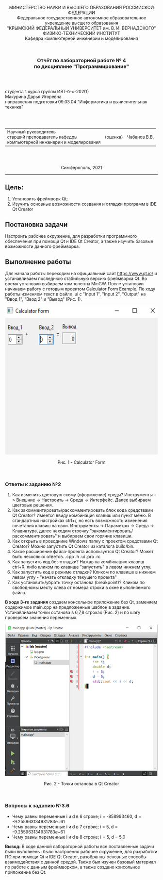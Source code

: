 <p align="center">МИНИСТЕРСТВО НАУКИ  И ВЫСШЕГО ОБРАЗОВАНИЯ РОССИЙСКОЙ ФЕДЕРАЦИИ<br>
Федеральное государственное автономное образовательное учреждение высшего образования<br>
"КРЫМСКИЙ ФЕДЕРАЛЬНЫЙ УНИВЕРСИТЕТ им. В. И. ВЕРНАДСКОГО"<br>
ФИЗИКО-ТЕХНИЧЕСКИЙ ИНСТИТУТ<br>
Кафедра компьютерной инженерии и моделирования</p>
<br>
<h3 align="center">Отчёт по лабораторной работе № 4<br> по дисциплине "Программирование"</h3>
<br><br>
<p>студента 1 курса группы ИВТ-б-о-202(1)<br>
Макурина Дарья Игоревна<br>
направления подготовки 09.03.04 "Информатика и вычислительная техника"</p>
<br><br>
<table>
<tr><td>Научный руководитель<br> старший преподаватель кафедры<br> компьютерной инженерии и моделирования</td>
<td>(оценка)</td>
<td>Чабанов В.В.</td>
</tr>
</table>
<br><br>
<p align="center">Симферополь, 2021</p>
<hr>

## Цель:

1. Установить фреймворк Qt;
2. Изучить основные возможности создания и отладки программ в IDE Qt Creator

## Постановка задачи
Настроить рабочее окружение, для разработки программного обеспечения при помощи Qt и IDE Qt Creator, а также изучить базовые возможности данного фреймворка.

## Выполнение работы
Для начала работы переходим на официальный сайт <https://www.qt.io/> и устанавливаем последнюю стабильную версию фреймворка Qt. Во время установки выбираем компоненты MinGW. После установки начинаем работу с готовым проектом Calculator Form Example. По ходу работы изменяем текст в файле .ui с "Input 1", "Input 2", "Output" на "Ввод 1", "Ввод 2" и "Вывод" (Рис. 1).


<p align="center"> <img width="600" height="490" src = "pic/1.png"</p>
<p align="center"> Рис. 1 - Calculator Form </p> </br>


### Ответы к заданию №2
1. Как изменить цветовую схему (оформление) среды?
   Инструменты -> Внешние -> Настроить -> Среда -> Интерфейс. Далее выбираем цветовые решения.
2. Как закомментировать/раскомментировать блок кода средствами Qt Creator? Имеется ввиду комбинация клавиш или пункт меню.
   В стандартных настройках ctrl+/, но есть возможность изменения сочетания клавиш на свои. Инструменты -> Параметры ->  Среда -> Клавиатура, далее находим строчку "закомментировать/раскомментировать" и выбираем свои горячие клавиши.
3. Как открыть в проводнике Windows папку с проектом средствами Qt Creator?
   Можно запустить Qt Creator из каталога build/bin.
4. Какое расширение файла-проекта используется Qt Creator? Может быть несколько ответов.
   .cpp .h .ui .pro .rc
5. Как запустить код без отладки?
   Нажав на комбинацию клавиш ctrl+R, либо кликом по клавише "запустить" в левом нижнем углу.
6. Как запустить код в режиме отладки?
   Кликом по клавише в нижнем левом углу - "начать откладку текущего проекта"
7. Как установить/убрать точку останова (breakpoint)?
   Кликом по свободномы месту слева от номера строки в окне выполняемого файла.

**В ходе 3-го задания** создаем консольное приложение без Qt, заменяем содержимое main.cpp на предложенные шаблон в задание. Устанавливаем точки останова в 6,7,8 строках (Рис. 2) и по шагу проверяем значения переменных.

<p align="center"> <img width="850" height="500" src = "pic/2.png"</p>
<p align="center"> Рис. 2 - Точки останова в Qt Creator </p> </br>

### Вопросы к заданию №3.6
* Чему равны переменные i и d в 6 строке; 
i = -858993460, 
d = -9.255963134931783e+61
* Чему равны переменные i и d в 7 строке;
i = 5, 
d = -9.255963134931783e+61
* Чему равны переменные i и d в 8 строке;
i = 5, 
d = 5,0

**Вывод:** В ходе данной лабораторной работы все поставленные задачи были выполнены: было настроенно рабочее окружение, для разработки ПО при помощи Qt и IDE Qt Creator, разобранны основные способы взаимодействия с данной средой. Также был изучен базовый материал по работе с данным фреймворком, а также создано консольное приложение без Qt. 